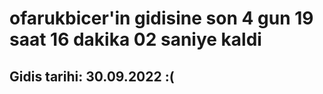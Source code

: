 # ofarukbicer'in gidisine son 4 gun 19 saat 16 dakika 02 saniye kaldi

## Gidis tarihi: 30.09.2022 :(
